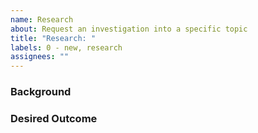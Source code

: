 ```yaml
---
name: Research
about: Request an investigation into a specific topic
title: "Research: "
labels: 0 - new, research
assignees: ""
---
```


### Background <!-- What's the topic? What info do we already have? -->

### Desired Outcome <!-- What additional information do we need about this topic? -->
